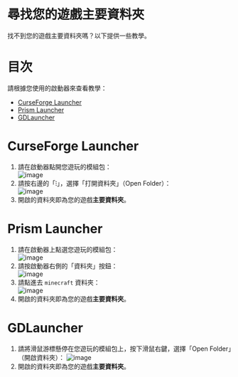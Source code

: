 # 尋找您的遊戲主要資料夾
找不到您的遊戲主要資料夾嗎？以下提供一些教學。

# 目次
請根據您使用的啟動器來查看教學：
  - [CurseForge Launcher](#curseforge-launcher)
  - [Prism Launcher](#prism-launcher)
  - [GDLauncher](#gdlauncher)

# CurseForge Launcher
1. 請在啟動器點開您遊玩的模組包：  
   ![image](https://github.com/YutaYamamoto212/Roguelike-Adventures-and-Dungeons-2-zh_TW/assets/91775602/016dd68f-9e74-45e0-9a4d-8400dbd003ae)
2. 請按右邊的「⁝」，選擇「打開資料夾」（Open Folder）：  
   ![image](https://github.com/YutaYamamoto212/Roguelike-Adventures-and-Dungeons-2-zh_TW/assets/91775602/5986202c-4626-4b1b-af6f-4a51951540fd)
3. 開啟的資料夾即為您的遊戲**主要資料夾**。

# Prism Launcher
1. 請在啟動器上點選您遊玩的模組包：  
   ![image](https://github.com/YutaYamamoto212/Roguelike-Adventures-and-Dungeons-2-zh_TW/assets/91775602/a41b659d-771c-4017-a479-48a6375d1256)
2. 請按啟動器右側的「資料夾」按鈕：  
   ![image](https://github.com/YutaYamamoto212/Roguelike-Adventures-and-Dungeons-2-zh_TW/assets/91775602/c807125f-a7d9-4d8d-9f27-d64f4d7593b5)
3. 請點進去 `minecraft` 資料夾：  
   ![image](https://github.com/YutaYamamoto212/Roguelike-Adventures-and-Dungeons-2-zh_TW/assets/91775602/dc5c176e-3add-42bd-9534-f9c2bf1c0ec0)
4. 開啟的資料夾即為您的遊戲**主要資料夾**。

# GDLauncher
1. 請將滑鼠游標懸停在您遊玩的模組包上，按下滑鼠右鍵，選擇「Open Folder」（開啟資料夾）：
   ![image](https://github.com/YutaYamamoto212/Roguelike-Adventures-and-Dungeons-2-zh_TW/assets/91775602/7668e067-382d-4715-b2ed-1e571d2e452a)
2. 開啟的資料夾即為您的遊戲**主要資料夾**。
